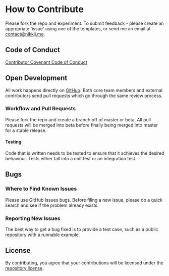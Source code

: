 # How to Contribute

Please fork the repo and experiment. To submit feedback - please create an appropriate 'issue' using one of the 
templates, or send me an email at contact@nikkij.me.

## Code of Conduct

[Contributor Covenant Code of Conduct](./CODE_OF_CONDUCT.md)

## Open Development

All work happens directly on [GitHub](/). Both core team members and external contributors send pull requests which go through the same review process.

### Workflow and Pull Requests

Please fork the repo and create a branch off of master or beta. All pull requests will be merged into beta before
finally being merged into master for a stable release.

#### Testing

Code that is written needs to be tested to ensure that it achieves the desired behaviour. Tests either fall into a unit test or an integration test.

## Bugs

### Where to Find Known Issues

Please use GitHub Issues bugs. Before filing a new issue, please do a quick search and see if the problem already
exists.

### Reporting New Issues

The best way to get a bug fixed is to provide a test case, such as a public repository with a runnable example.


## License

By contributing, you agree that your contributions will be licensed under the [repository license](./license).
